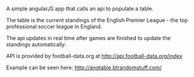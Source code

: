 A simple angularJS app that calls an api to populate a table.

The table is the current standings of the English Premier League - the top professional soccer league in England.

The api updates in real time after games are finished to update the standings automatically.

API is provided by football-data.org at http://api.football-data.org/index

Example can be seen here: http://angtable.btrandomstuff.com/